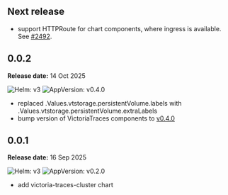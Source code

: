 ## Next release

- support HTTPRoute for chart components, where ingress is available. See [#2492](https://github.com/VictoriaMetrics/helm-charts/issues/2492).

## 0.0.2

**Release date:** 14 Oct 2025

![Helm: v3](https://img.shields.io/badge/Helm-v3.14%2B-informational?color=informational&logo=helm&link=https%3A%2F%2Fgithub.com%2Fhelm%2Fhelm%2Freleases%2Ftag%2Fv3.14.0) ![AppVersion: v0.4.0](https://img.shields.io/badge/v0.4.0-success?logo=VictoriaMetrics&labelColor=gray&link=https%3A%2F%2Fdocs.victoriametrics.com%2Fvictoriatraces%2Fchangelog%2F%23v040)

- replaced .Values.vtstorage.persistentVolume.labels with .Values.vtstorage.persistentVolume.extraLabels
- bump version of VictoriaTraces components to [v0.4.0](https://github.com/VictoriaMetrics/VictoriaTraces/releases/tag/v0.4.0)

## 0.0.1

**Release date:** 16 Sep 2025

![Helm: v3](https://img.shields.io/badge/Helm-v3.14%2B-informational?color=informational&logo=helm&link=https%3A%2F%2Fgithub.com%2Fhelm%2Fhelm%2Freleases%2Ftag%2Fv3.14.0) ![AppVersion: v0.2.0](https://img.shields.io/badge/v0.2.0-success?logo=VictoriaMetrics&labelColor=gray&link=https%3A%2F%2Fdocs.victoriametrics.com%2Fvictoriatraces%2Fchangelog%2F%23v020)

- add victoria-traces-cluster chart
